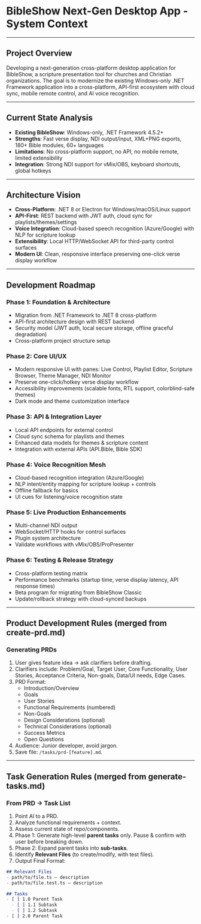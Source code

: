# BibleShow Next-Gen Desktop App - System Context

---

## Project Overview
Developing a next-generation cross-platform desktop application for BibleShow, a scripture presentation tool for churches and Christian organizations. The goal is to modernize the existing Windows-only .NET Framework application into a cross-platform, API-first ecosystem with cloud sync, mobile remote control, and AI voice recognition.

---

## Current State Analysis
- **Existing BibleShow**: Windows-only, .NET Framework 4.5.2+
- **Strengths**: Fast verse display, NDI output/input, XML+PNG exports, 180+ Bible modules, 60+ languages
- **Limitations**: No cross-platform support, no API, no mobile remote, limited extensibility
- **Integration**: Strong NDI support for vMix/OBS, keyboard shortcuts, global hotkeys

---

## Architecture Vision
- **Cross-Platform**: .NET 8 or Electron for Windows/macOS/Linux support
- **API-First**: REST backend with JWT auth, cloud sync for playlists/themes/settings
- **Voice Integration**: Cloud-based speech recognition (Azure/Google) with NLP for scripture lookup
- **Extensibility**: Local HTTP/WebSocket API for third-party control surfaces
- **Modern UI**: Clean, responsive interface preserving one-click verse display workflow

---

## Development Roadmap

### Phase 1: Foundation & Architecture
- Migration from .NET Framework to .NET 8 cross-platform
- API-first architecture design with REST backend
- Security model (JWT auth, local secure storage, offline graceful degradation)
- Cross-platform project structure setup

### Phase 2: Core UI/UX
- Modern responsive UI with panes: Live Control, Playlist Editor, Scripture Browser, Theme Manager, NDI Monitor
- Preserve one-click/hotkey verse display workflow
- Accessibility improvements (scalable fonts, RTL support, colorblind-safe themes)
- Dark mode and theme customization interface

### Phase 3: API & Integration Layer
- Local API endpoints for external control
- Cloud sync schema for playlists and themes
- Enhanced data models for themes & scripture content
- Integration with external APIs (API.Bible, Bible SDK)

### Phase 4: Voice Recognition Mesh
- Cloud-based recognition integration (Azure/Google)
- NLP intent/entity mapping for scripture lookup + controls
- Offline fallback for basics
- UI cues for listening/voice recognition state

### Phase 5: Live Production Enhancements
- Multi-channel NDI output
- WebSocket/HTTP hooks for control surfaces
- Plugin system architecture
- Validate workflows with vMix/OBS/ProPresenter

### Phase 6: Testing & Release Strategy
- Cross-platform testing matrix
- Performance benchmarks (startup time, verse display latency, API response times)
- Beta program for migrating from BibleShow Classic
- Update/rollback strategy with cloud-synced backups

---

## Product Development Rules (merged from create-prd.md)

### Generating PRDs
1. User gives feature idea → ask clarifiers before drafting.  
2. Clarifiers include: Problem/Goal, Target User, Core Functionality, User Stories, Acceptance Criteria, Non-goals, Data/UI needs, Edge Cases.  
3. PRD Format:  
   - Introduction/Overview  
   - Goals  
   - User Stories  
   - Functional Requirements (numbered)  
   - Non-Goals  
   - Design Considerations (optional)  
   - Technical Considerations (optional)  
   - Success Metrics  
   - Open Questions  
4. Audience: Junior developer, avoid jargon.  
5. Save file: `/tasks/prd-[feature].md`.  

---

## Task Generation Rules (merged from generate-tasks.md)

### From PRD → Task List
1. Point AI to a PRD.  
2. Analyze functional requirements + context.  
3. Assess current state of repo/components.  
4. Phase 1: Generate high-level **parent tasks** only. Pause & confirm with user before breaking down.  
5. Phase 2: Expand parent tasks into **sub-tasks**.  
6. Identify **Relevant Files** (to create/modify, with test files).  
7. Output Final Format:  

```markdown
## Relevant Files
- path/to/file.ts – description
- path/to/file.test.ts – description

## Tasks
- [ ] 1.0 Parent Task
  - [ ] 1.1 Subtask
  - [ ] 1.2 Subtask
- [ ] 2.0 Parent Task
